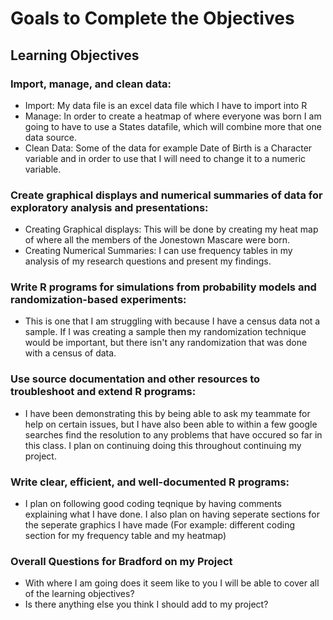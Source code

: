 # Goals to Complete the Objectives
## Learning Objectives
### Import, manage, and clean data:
- Import: My data file is an excel data file which I have to import into R
- Manage: In order to create a heatmap of where everyone was born I am going to have to use a States datafile, which will combine more that one data source.
- Clean Data: Some of the data for example Date of Birth is a Character variable and in order to use that I will need to change it to a numeric variable.
### Create graphical displays and numerical summaries of data for exploratory analysis and presentations:
- Creating Graphical displays: This will be done by creating my heat map of where all the members of the Jonestown Mascare were born.
- Creating Numerical Summaries: I can use frequency tables in my analysis of my research questions and present my findings.
### Write R programs for simulations from probability models and randomization-based experiments:
- This is one that I am struggling with because I have a census data not a sample. If I was creating a sample then my randomization technique would be important, but there isn't any randomization that was done with a census of data.
### Use source documentation and other resources to troubleshoot and extend R programs:
- I have been demonstrating this by being able to ask my teammate for help on certain issues, but I have also been able to within a few google searches find the resolution to any problems that have occured so far in this class. I plan on continuing doing this throughout continuing my project.
### Write clear, efficient, and well-documented R programs:
- I plan on following good coding teqnique by having comments explaining what I have done. I also plan on having seperate sections for the seperate graphics I have made (For example: different coding section for my frequency table and my heatmap)


### Overall Questions for Bradford on my Project
- With where I am going does it seem like to you I will be able to cover all of the learning objectives?
- Is there anything else you think I should add to my project?
